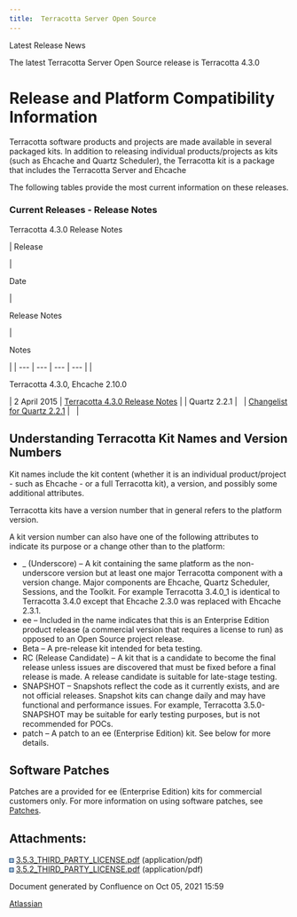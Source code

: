 ```yaml
---
title:  Terracotta Server Open Source  
---
```


Latest Release News

The latest Terracotta Server Open Source release is Terracotta 4.3.0

Release and Platform Compatibility Information
==============================================

Terracotta software products and projects are made available in several packaged kits. In addition to releasing individual products/projects as kits (such as Ehcache and Quartz Scheduler), the Terracotta kit is a package that includes the Terracotta Server and Ehcache

The following tables provide the most current information on these releases.

### Current Releases - Release Notes

Terracotta 4.3.0 Release Notes

| 
Release

 | 

Date

 | 

Release Notes

 | 

Notes

 |
| --- | --- | --- | --- |
| 

Terracotta 4.3.0, Ehcache 2.10.0

 | 2 April 2015 | [Terracotta 4.3.0 Release Notes](43581483) |
| Quartz 2.2.1 |   | [Changelist for Quartz 2.2.1](https://jira.terracotta.org/jira/browse/QTZ/?selectedTab=com.atlassian.jira.jira-projects-plugin:changelog-panel) |   |

Understanding Terracotta Kit Names and Version Numbers
------------------------------------------------------

Kit names include the kit content (whether it is an individual product/project - such as Ehcache - or a full Terracotta kit), a version, and possibly some additional attributes.

Terracotta kits have a version number that in general refers to the platform version.

A kit version number can also have one of the following attributes to indicate its purpose or a change other than to the platform:

*   \_ (Underscore) – A kit containing the same platform as the non-underscore version but at least one major Terracotta component with a version change. Major components are Ehcache, Quartz Scheduler, Sessions, and the Toolkit. For example Terracotta 3.4.0\_1 is identical to Terracotta 3.4.0 except that Ehcache 2.3.0 was replaced with Ehcache 2.3.1.
*   ee – Included in the name indicates that this is an Enterprise Edition product release (a commercial version that requires a license to run) as opposed to an Open Source project release.
*   Beta – A pre-release kit intended for beta testing.
*   RC (Release Candidate) – A kit that is a candidate to become the final release unless issues are discovered that must be fixed before a final release is made. A release candidate is suitable for late-stage testing.
*   SNAPSHOT – Snapshots reflect the code as it currently exists, and are not official releases. Snapshot kits can change daily and may have functional and performance issues. For example, Terracotta 3.5.0-SNAPSHOT may be suitable for early testing purposes, but is not recommended for POCs.
*   patch – A patch to an ee (Enterprise Edition) kit. See below for more details.

Software Patches
----------------

Patches are a provided for ee (Enterprise Edition) kits for commercial customers only. For more information on using software patches, see [Patches](Patches).

Attachments:
------------

![](images/icons/bullet_blue.gif) [3.5.3\_THIRD\_PARTY\_LICENSE.pdf](/download/attachments/43581492/3.5.3_THIRD_PARTY_LICENSE.pdf) (application/pdf)  
![](images/icons/bullet_blue.gif) [3.5.2\_THIRD\_PARTY\_LICENSE.pdf](/download/attachments/43581492/3.5.2_THIRD_PARTY_LICENSE.pdf) (application/pdf)  

Document generated by Confluence on Oct 05, 2021 15:59

[Atlassian](http://www.atlassian.com/)
